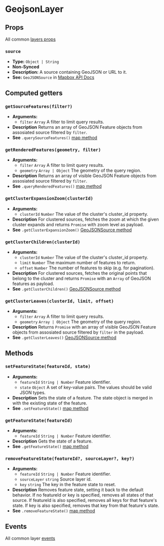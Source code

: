 # GeojsonLayer

## Props

All common [layers props](/api/Layers/README.md#props)

### `source`

- **Type:** `Object | String`
- **Non-Synced**
- **Description:** A source containing GeoJSON or URL to it.
- **See:** `GeoJSONSource` in [Mapbox API Docs](https://www.mapbox.com/mapbox-gl-js/api/#geojsonsource)

## Computed getters

### `getSourceFeatures(filter?)`

- **Arguments:**
  - `filter` `Array` A filter to limit query results.
- **Description** Returns an array of GeoJSON Feature objects from assosiated source filtered by `filter`.
- **See** `.querySourceFeatures()` [map method](https://www.mapbox.com/mapbox-gl-js/api/#map#querysourcefeatures)

### `getRenderedFeatures(geometry, filter)`

- **Arguments:**
  - `filter` `Array` A filter to limit query results.
  - `geometry` `Array | Object` The geometry of the query region.
- **Description** Returns an array of visible GeoJSON Feature objects from assosiated source filtered by `filter`.
- **See** `.queryRenderedFeatures()` [map method](https://www.mapbox.com/mapbox-gl-js/api/#map#queryrenderedfeatures)

### `getClusterExpansionZoom(clusterId)`

- **Arguments:**
  - `clusterId` `Number` The value of the cluster's cluster_id property.
- **Description** For clustered sources, fetches the zoom at which the given cluster expands and returns `Promise` with zoom level as payload.
- **See** `.getClusterExpansionZoom()` [GeoJSONSource method](https://docs.mapbox.com/mapbox-gl-js/api/#geojsonsource#getclusterexpansionzoom)

### `getClusterChildren(clusterId)`

- **Arguments:**
  - `clusterId` `Number` The value of the cluster's cluster_id property.
  - `limit` `Number` The maximum number of features to return.
  - `offset` `Number` The number of features to skip (e.g. for pagination).
- **Description** For clustered sources, fetches the original points that belong to the cluster and returns `Promise` with an `Array` of GeoJSON features as payload.
- **See** `.getClusterChildren()` [GeoJSONSource method](https://docs.mapbox.com/mapbox-gl-js/api/#geojsonsource#getclusterchildren)

### `getClusterLeaves(clusterId, limit, offset)`

- **Arguments:**
  - `filter` `Array` A filter to limit query results.
  - `geometry` `Array | Object` The geometry of the query region.
- **Description** Returns `Promise` with an array of visible GeoJSON Feature objects from assosiated source filtered by `filter` in the payload.
- **See** `.getClusterLeaves()` [GeoJSONSource method](https://docs.mapbox.com/mapbox-gl-js/api/#geojsonsource#getclusterleaves)

## Methods

### `setFeatureState(featureId, state)`

- **Arguments:**
  - `featureId` `String | Number` Feature identifier.
  - `state` `Object` A set of key-value pairs. The values should be valid JSON types.
- **Description** Sets the state of a feature. The state object is merged in with the existing state of the feature.
- **See** `.setFeatureState()` [map method](https://www.mapbox.com/mapbox-gl-js/api/#map#setfeaturestate)

### `getFeatureState(featureId)`

- **Arguments:**
  - `featureId` `String | Number` Feature identifier.
- **Description** Gets the state of a feature.
- **See** `.getFeatureState()` [map method](https://www.mapbox.com/mapbox-gl-js/api/#map#getfeaturestate)

### `removeFeatureState(featureId?, sourceLayer?, key?)`

- **Arguments:**
  - `featureId` `String | Number` Feature identifier.
  - `sourceLayer` `string` Source layer id.
  - `key` `string` The key in the feature state to reset.
- **Description** Removes feature state, setting it back to the default behavior. If no featureId or key is specified, removes all states of that source. If featureId is also specified, removes all keys for that feature's state. If key is also specified, removes that key from that feature's state.
- **See** `.removeFeatureState()` [map method](https://docs.mapbox.com/mapbox-gl-js/api/#map#removefeaturestate)

## Events

All common layer [events](/api/Layers/#events)
